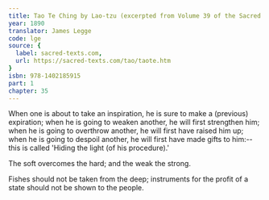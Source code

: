 ```yaml
---
title: Tao Te Ching by Lao-tzu (excerpted from Volume 39 of the Sacred Books of the East.)
year: 1890
translator: James Legge
code: lge
source: {
  label: sacred-texts.com,
  url: https://sacred-texts.com/tao/taote.htm
}
isbn: 978-1402185915
part: 1
chapter: 35
---
```

When one is about to take an inspiration, he is sure to make a (previous) expiration; when he is going to weaken another, he will first strengthen him; when he is going to overthrow another, he will first have raised him up; when he is going to despoil another, he will first have made gifts to him:--this is called 'Hiding the light (of his procedure).' 

The soft overcomes the hard; and the weak the strong.

Fishes should not be taken from the deep; instruments for the profit of a state should not be shown to the people.
